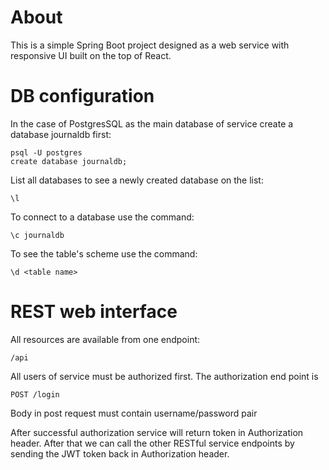About
==================

This is a simple Spring Boot project designed as a web service with responsive UI built on the top of React.

DB configuration
==================

In the case of PostgresSQL as the main database of service create a database journaldb first:

```
psql -U postgres
create database journaldb;
```

List all databases to see a newly created database on the list:

```
\l
```

To connect to a database use the command:

```
\c journaldb
```

To see the table's scheme use the command:

```
\d <table name>
```

REST web interface
==================

All resources are available from one endpoint:

```
/api
```

All users of service must be authorized first. The authorization end point is
 
```
POST /login
```
Body in post request must contain username/password pair

After successful  authorization service will return token in Authorization header. 
After that we can call the other RESTful service endpoints by sending the JWT token back in Authorization header.

